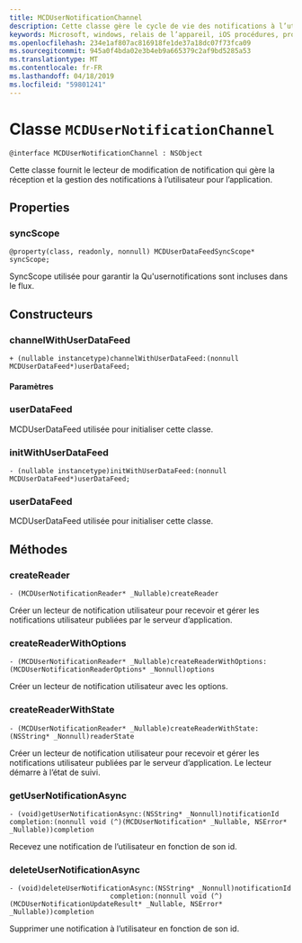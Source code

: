 ```yaml
---
title: MCDUserNotificationChannel
description: Cette classe gère le cycle de vie des notifications à l’utilisateur.
keywords: Microsoft, windows, relais de l’appareil, iOS procédures, procédures iPhone
ms.openlocfilehash: 234e1af807ac816918fe1de37a18dc07f73fca09
ms.sourcegitcommit: 945a0f4bda02e3b4eb9a665379c2af9bd5285a53
ms.translationtype: MT
ms.contentlocale: fr-FR
ms.lasthandoff: 04/18/2019
ms.locfileid: "59801241"
---
```

# <a name="class-mcdusernotificationchannel"></a>Classe `MCDUserNotificationChannel`

```
@interface MCDUserNotificationChannel : NSObject
```

Cette classe fournit le lecteur de modification de notification qui gère la réception et la gestion des notifications à l’utilisateur pour l’application. 

## <a name="properties"></a>Properties

### <a name="syncscope"></a>syncScope
`@property(class, readonly, nonnull) MCDUserDataFeedSyncScope* syncScope;`

SyncScope utilisée pour garantir la Qu'usernotifications sont incluses dans le flux.

## <a name="constructors"></a>Constructeurs

### <a name="channelwithuserdatafeed"></a>channelWithUserDataFeed
`+ (nullable instancetype)channelWithUserDataFeed:(nonnull MCDUserDataFeed*)userDataFeed;`

#### <a name="parameters"></a>Paramètres

### <a name="userdatafeed"></a>userDataFeed
MCDUserDataFeed utilisée pour initialiser cette classe.

### <a name="initwithuserdatafeed"></a>initWithUserDataFeed
`- (nullable instancetype)initWithUserDataFeed:(nonnull MCDUserDataFeed*)userDataFeed;`

### <a name="userdatafeed"></a>userDataFeed
MCDUserDataFeed utilisée pour initialiser cette classe.

## <a name="methods"></a>Méthodes

### <a name="createreader"></a>createReader
`- (MCDUserNotificationReader* _Nullable)createReader`

Créer un lecteur de notification utilisateur pour recevoir et gérer les notifications utilisateur publiées par le serveur d’application.

### <a name="createreaderwithoptions"></a>createReaderWithOptions
`- (MCDUserNotificationReader* _Nullable)createReaderWithOptions:(MCDUserNotificationReaderOptions* _Nonnull)options`

Créer un lecteur de notification utilisateur avec les options.

### <a name="createreaderwithstate"></a>createReaderWithState
`- (MCDUserNotificationReader* _Nullable)createReaderWithState:(NSString* _Nonnull)readerState`

Créer un lecteur de notification utilisateur pour recevoir et gérer les notifications utilisateur publiées par le serveur d’application. Le lecteur démarre à l’état de suivi.  

### <a name="getusernotificationasync"></a>getUserNotificationAsync
`- (void)getUserNotificationAsync:(NSString* _Nonnull)notificationId
                      completion:(nonnull void (^)(MCDUserNotification* _Nullable, NSError* _Nullable))completion`

Recevez une notification de l’utilisateur en fonction de son id.

### <a name="deleteusernotificationasync"></a>deleteUserNotificationAsync
```
- (void)deleteUserNotificationAsync:(NSString* _Nonnull)notificationId
                         completion:(nonnull void (^)(MCDUserNotificationUpdateResult* _Nullable, NSError* _Nullable))completion
```

Supprimer une notification à l’utilisateur en fonction de son id. 